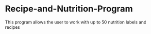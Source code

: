 # Recipe-and-Nutrition-Program
This program allows the user to work with up to 50 nutrition labels and recipes
